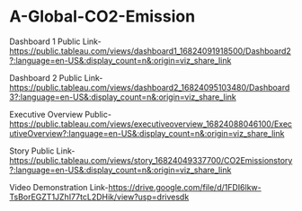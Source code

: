 # A-Global-CO2-Emission


Dashboard 1 Public Link-https://public.tableau.com/views/dashboard1_16824091918500/Dashboard2?:language=en-US&:display_count=n&:origin=viz_share_link

Dashboard 2 Public Link-https://public.tableau.com/views/dashboard2_16824095103480/Dashboard3?:language=en-US&:display_count=n&:origin=viz_share_link

Executive Overview Public-https://public.tableau.com/views/executiveoverview_16824088046100/ExecutiveOverview?:language=en-US&:display_count=n&:origin=viz_share_link

Story Public Link-https://public.tableau.com/views/story_16824049337700/CO2Emissionstory?:language=en-US&:display_count=n&:origin=viz_share_link

Video Demonstration Link-https://drive.google.com/file/d/1FDI6lkw-TsBorEGZT1JZhI77tcL2DHik/view?usp=drivesdk
